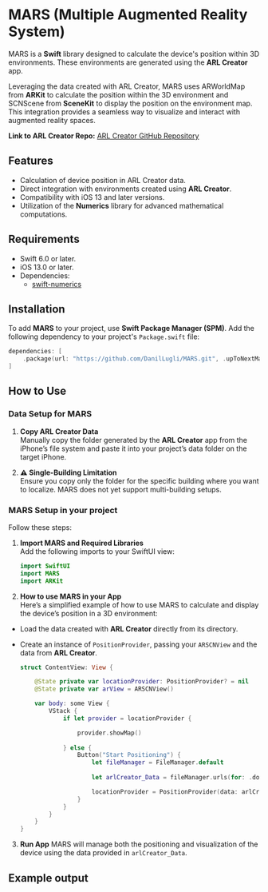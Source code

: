 # MARS (Multiple Augmented Reality System)

MARS is a **Swift** library designed to calculate the device's position within 3D environments. These environments are generated using the **ARL Creator** app.

Leveraging the data created with ARL Creator, MARS uses ARWorldMap from **ARKit** to calculate the position within the 3D environment and SCNScene from **SceneKit** to display the position on the environment map. This integration provides a seamless way to visualize and interact with augmented reality spaces.

**Link to ARL Creator Repo:** [ARL Creator GitHub Repository](https://github.com/DanilLugli/ARL_Creator)
## Features

- Calculation of device position in ARL Creator data.
- Direct integration with environments created using **ARL Creator**.
- Compatibility with iOS 13 and later versions.
- Utilization of the **Numerics** library for advanced mathematical computations.

## Requirements

- Swift 6.0 or later.
- iOS 13.0 or later.
- Dependencies:
  - [swift-numerics](https://github.com/apple/swift-numerics)

## Installation

To add **MARS** to your project, use **Swift Package Manager (SPM)**. Add the following dependency to your project's `Package.swift` file:

```swift
dependencies: [
    .package(url: "https://github.com/DanilLugli/MARS.git", .upToNextMajor(from: "1.0.0"))
]
```

## How to Use
### Data Setup for MARS

1. **Copy ARL Creator Data**  
   Manually copy the folder generated by the **ARL Creator** app from the iPhone’s file system and paste it into your project’s data folder on the target iPhone.

2. **⚠️ Single-Building Limitation**  
   Ensure you copy only the folder for the specific building where you want to localize. MARS does not yet support multi-building setups.
### MARS Setup in your project
Follow these steps:

1. **Import MARS and Required Libraries**  
Add the following imports to your SwiftUI view:

   ```swift
   import SwiftUI
   import MARS
   import ARKit
   ```
2.	**How to use MARS in your App**  
Here’s a simplified example of how to use MARS to calculate and display the device’s position in a 3D environment:

- Load the data created with **ARL Creator** directly from its directory.  
- Create an instance of `PositionProvider`, passing your `ARSCNView` and the data from **ARL Creator**.

    ```swift
    struct ContentView: View {

        @State private var locationProvider: PositionProvider? = nil
        @State private var arView = ARSCNView()

        var body: some View {
            VStack {
                if let provider = locationProvider {

                    provider.showMap()
                       
                } else {
                    Button("Start Positioning") {
                        let fileManager = FileManager.default
                        
                        let arlCreator_Data = fileManager.urls(for: .documentDirectory, in: .userDomainMask)[0].appendingPathComponent("ARLCreator_DATA")

                        locationProvider = PositionProvider(data: arlCreator_Data, arSCNView: arView)
                    }
                }
            }
        }
    }
    ```

3.	**Run App**
MARS will manage both the positioning and visualization of the device using the data provided in `arlCreator_Data`.


## Example output